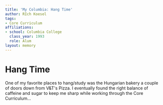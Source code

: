 ```yaml
---
title: 'My Columbia: Hang Time'
author: RIch Koesel
tags:
- Core Curriculum
affiliations:
- school: Columbia College
  class_year: 1993
  role: Alum
layout: memory
---
```


# Hang Time

One of my favorite places to hang/study was the Hungarian bakery a couple of doors down from V&T's Pizza.  I eventually found the right balance of caffeine and sugar to keep me sharp while working through the Core Curriculum...
